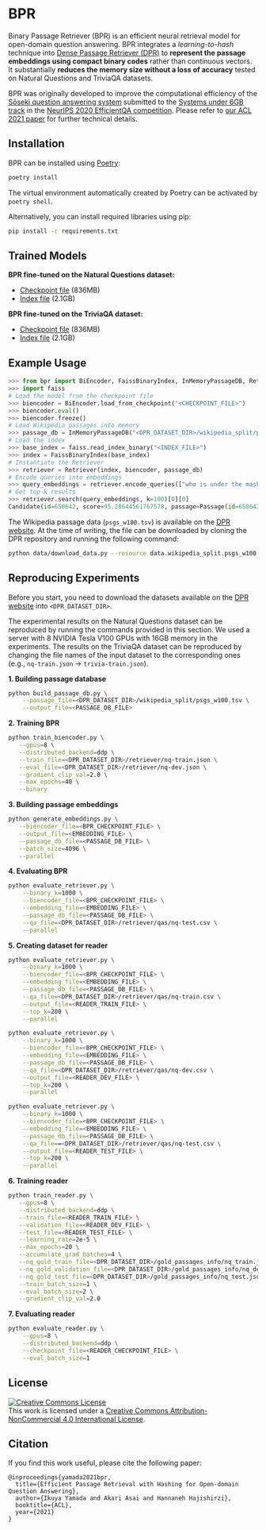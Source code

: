 # BPR

Binary Passage Retriever (BPR) is an efficient neural retrieval model for
open-domain question answering. BPR integrates a _learning-to-hash_ technique
into [Dense Passage Retriever (DPR)](https://github.com/facebookresearch/DPR) to
**represent the passage embeddings using compact binary codes** rather than
continuous vectors. It substantially **reduces the memory size without a loss of accuracy** tested on Natural Questions and TriviaQA datasets.

BPR was originally developed to improve the computational efficiency of the [Sōseki question
answering system](https://demo.soseki.ai/) submitted to the [Systems under 6GB track](https://ai.google.com/research/NaturalQuestions/efficientqa) in the
[NeurIPS 2020 EfficientQA competition](https://efficientqa.github.io/).
Please refer to [our ACL 2021 paper](#) for further technical details.

## Installation

BPR can be installed using [Poetry](https://python-poetry.org/):

```bash
poetry install
```

The virtual environment automatically created by Poetry can be activated by
`poetry shell`.

Alternatively, you can install required libraries using pip:

```bash
pip install -r requirements.txt
```

## Trained Models

**BPR fine-tuned on the Natural Questions dataset:**

* [Checkpoint file](https://drive.google.com/file/d/1BibJ0GQn6rvKfEBksPMeyx-vl3s57vT7/view?usp=sharing) (836MB)
* [Index file](https://drive.google.com/file/d/1hTnTi1r_6lGfUmJ9RWbx3ciX8r6GDrOT/view?usp=sharing) (2.1GB)

**BPR fine-tuned on the TriviaQA dataset:**

* [Checkpoint file](https://drive.google.com/file/d/1ehbpUo0EmAW61Jc72xi1S02548p0Dw6I/view?usp=sharing) (836MB)
* [Index file](https://drive.google.com/file/d/1EqGAkxIrg6TkVG72kCYMdH7jUIsQFvte/view?usp=sharing) (2.1GB)

## Example Usage


```python
>>> from bpr import BiEncoder, FaissBinaryIndex, InMemoryPassageDB, Retriever
>>> import faiss
# Load the model from the checkpoint file
>>> biencoder = BiEncoder.load_from_checkpoint("<CHECKPOINT_FILE>")
>>> biencoder.eval()
>>> biencoder.freeze()
# Load Wikipedia passages into memory
>>> passage_db = InMemoryPassageDB("<DPR_DATASET_DIR>/wikipedia_split/psgs_w100.tsv")
# Load the index
>>> base_index = faiss.read_index_binary("<INDEX_FILE>")
>>> index = FaissBinaryIndex(base_index)
# Instantiate the Retriever
>>> retriever = Retriever(index, biencoder, passage_db)
# Encode queries into embeddings
>>> query_embeddings = retriever.encode_queries(["who is under the mask of darth vader"])
# Get top-k results
>>> retriever.search(query_embeddings, k=100)[0][0]
Candidate(id=650642, score=95.28644561767578, passage=Passage(id=650642, title='Darth Vader', text="that McQuarrie's earliest conception of Vader was so successful that very little needed to be changed for production. Working from McQuarrie's designs, the costume designer John Mollo devised a costume that could be worn by an actor on-screen using a combination of clerical robes, a motorcycle suit, a German military helmet and a gas mask. The prop sculptor Brian Muir created the helmet and armour used in the film. The sound of the respirator function of Vader's mask was created by Ben Burtt using modified recordings of scuba breathing apparatus used by divers. The sound effect is trademarked in the"))
```

The Wikipedia passage data (`psgs_w100.tsv`) is available on the [DPR website](https://github.com/facebookresearch/DPR). At the time of writing, the file can be downloaded by cloning the DPR repository and running the following command:

```bash
python data/download_data.py --resource data.wikipedia_split.psgs_w100
```

## Reproducing Experiments

Before you start, you need to download the datasets available on the
[DPR website](https://github.com/facebookresearch/DPR) into `<DPR_DATASET_DIR>`.

The experimental results on the Natural Questions dataset can be reproduced by
running the commands provided in this section. We used a server with 8 NVIDIA
Tesla V100 GPUs with 16GB memory in the experiments. The results on the TriviaQA
dataset can be reproduced by changing the file names of the input dataset to the
corresponding ones (e.g., `nq-train.json` -> `trivia-train.json`).

**1. Building passage database**

```bash
python build_passage_db.py \
    --passage_file=<DPR_DATASET_DIR>/wikipedia_split/psgs_w100.tsv \
    --output_file=<PASSAGE_DB_FILE>
```

**2. Training BPR**

```bash
python train_biencoder.py \
   --gpus=8 \
   --distributed_backend=ddp \
   --train_file=<DPR_DATASET_DIR>/retriever/nq-train.json \
   --eval_file=<DPR_DATASET_DIR>/retriever/nq-dev.json \
   --gradient_clip_val=2.0 \
   --max_epochs=40 \
   --binary
```

**3. Building passage embeddings**

```bash
python generate_embeddings.py \
   --biencoder_file=<BPR_CHECKPOINT_FILE> \
   --output_file=<EMBEDDING_FILE> \
   --passage_db_file=<PASSAGE_DB_FILE> \
   --batch_size=4096 \
   --parallel
```

**4. Evaluating BPR**

```bash
python evaluate_retriever.py \
    --binary_k=1000 \
    --biencoder_file=<BPR_CHECKPOINT_FILE> \
    --embedding_file=<EMBEDDING_FILE> \
    --passage_db_file=<PASSAGE_DB_FILE> \
    --qa_file=<DPR_DATASET_DIR>/retriever/qas/nq-test.csv \
    --parallel
```

**5. Creating dataset for reader**

```bash
python evaluate_retriever.py \
    --binary_k=1000 \
    --biencoder_file=<BPR_CHECKPOINT_FILE> \
    --embedding_file=<EMBEDDING_FILE> \
    --passage_db_file=<PASSAGE_DB_FILE> \
    --qa_file=<DPR_DATASET_DIR>/retriever/qas/nq-train.csv \
    --output_file=<READER_TRAIN_FILE> \
    --top_k=200 \
    --parallel

python evaluate_retriever.py \
    --binary_k=1000 \
    --biencoder_file=<BPR_CHECKPOINT_FILE> \
    --embedding_file=<EMBEDDING_FILE> \
    --passage_db_file=<PASSAGE_DB_FILE> \
    --qa_file=<DPR_DATASET_DIR>/retriever/qas/nq-dev.csv \
    --output_file=<READER_DEV_FILE> \
    --top_k=200 \
    --parallel

python evaluate_retriever.py \
    --binary_k=1000 \
    --biencoder_file=<BPR_CHECKPOINT_FILE> \
    --embedding_file=<EMBEDDING_FILE> \
    --passage_db_file=<PASSAGE_DB_FILE> \
    --qa_file==<DPR_DATASET_DIR>/retriever/qas/nq-test.csv \
    --output_file=<READER_TEST_FILE> \
    --top_k=200 \
    --parallel
```

**6. Training reader**

```bash
python train_reader.py \
   --gpus=8 \
   --distributed_backend=ddp \
   --train_file=<READER_TRAIN_FILE> \
   --validation_file=<READER_DEV_FILE> \
   --test_file=<READER_TEST_FILE> \
   --learning_rate=2e-5 \
   --max_epochs=20 \
   --accumulate_grad_batches=4 \
   --nq_gold_train_file=<DPR_DATASET_DIR>/gold_passages_info/nq_train.json \
   --nq_gold_validation_file=<DPR_DATASET_DIR>/gold_passages_info/nq_dev.json \
   --nq_gold_test_file=<DPR_DATASET_DIR>/gold_passages_info/nq_test.json \
   --train_batch_size=1 \
   --eval_batch_size=2 \
   --gradient_clip_val=2.0
```

**7. Evaluating reader**

```bash
python evaluate_reader.py \
    --gpus=8 \
    --distributed_backend=ddp \
    --checkpoint_file=<READER_CHECKPOINT_FILE> \
    --eval_batch_size=1
```

## License

<a rel="license" href="http://creativecommons.org/licenses/by-nc/4.0/"><img alt="Creative Commons License" style="border-width:0" src="https://i.creativecommons.org/l/by-nc/4.0/88x31.png" /></a><br />This work is licensed under a <a rel="license" href="http://creativecommons.org/licenses/by-nc/4.0/">Creative Commons Attribution-NonCommercial 4.0 International License</a>.
## Citation

If you find this work useful, please cite the following paper:

```
@inproceedings{yamada2021bpr,
  title={Efficient Passage Retrieval with Hashing for Open-domain Question Answering},
  author={Ikuya Yamada and Akari Asai and Hannaneh Hajishirzi},
  booktitle={ACL},
  year={2021}
}
```
